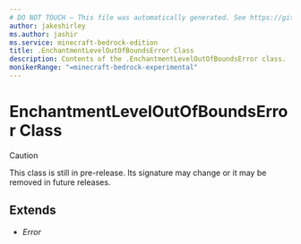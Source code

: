 ```yaml
---
# DO NOT TOUCH — This file was automatically generated. See https://github.com/mojang/minecraftapidocsgenerator to modify descriptions, examples, etc.
author: jakeshirley
ms.author: jashir
ms.service: minecraft-bedrock-edition
title: .EnchantmentLevelOutOfBoundsError Class
description: Contents of the .EnchantmentLevelOutOfBoundsError class.
monikerRange: "=minecraft-bedrock-experimental"
---
```

# EnchantmentLevelOutOfBoundsError Class

> [!CAUTION]
> This class is still in pre-release.  Its signature may change or it may be removed in future releases.

## Extends
- *Error*
